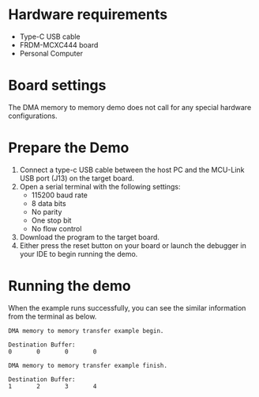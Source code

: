 Hardware requirements
=====================
- Type-C USB cable
- FRDM-MCXC444 board
- Personal Computer

Board settings
==============
The DMA memory to memory demo does not call for any special hardware configurations.

Prepare the Demo
===============
1. Connect a type-c USB cable between the host PC and the MCU-Link USB port (J13) on the target board.
2. Open a serial terminal with the following settings:
   - 115200 baud rate
   - 8 data bits
   - No parity
   - One stop bit
   - No flow control
3. Download the program to the target board.
4. Either press the reset button on your board or launch the debugger in your IDE to begin running
   the demo.

Running the demo
================
When the example runs successfully, you can see the similar information from the terminal as below.
~~~~~~~~~~~~~~~~~~~~~
DMA memory to memory transfer example begin.

Destination Buffer:
0       0       0       0

DMA memory to memory transfer example finish.

Destination Buffer:
1       2       3       4
~~~~~~~~~~~~~~~~~~~~~

